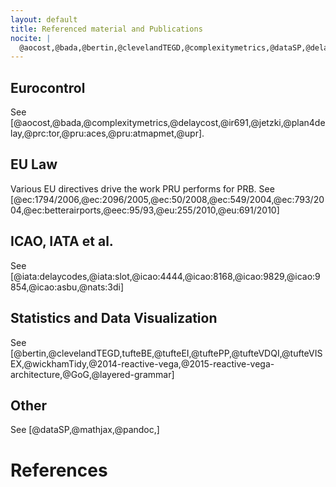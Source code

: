 ```yaml
---
layout: default
title: Referenced material and Publications
nocite: |
  @aocost,@bada,@bertin,@clevelandTEGD,@complexitymetrics,@dataSP,@delaycost,@ec:1794/2006,@ec:2096/2005,@ec:50/2008,@ec:549/2004,@ec:793/2004,@ec:betterairports,@eec:95/93,@eu:255/2010,@eu:691/2010,@iata:delaycodes,@iata:slot,@icao:4444,@icao:8168,@icao:9829,@icao:9854,@icao:asbu,@ir691,@jetzki,@mathjax,@nats:3di,@pandoc,@plan4delay,@prc:tor,@pru:aces,@pru:atmapmet,@tufteBE,@tufteEI,@tuftePP,@tufteVDQI,@tufteVISEX,@upr,@wickhamTidy,@2014-reactive-vega,@2015-reactive-vega-architecture,@GoG,@layered-grammar
---
```


## Eurocontrol
See [@aocost,@bada,@complexitymetrics,@delaycost,@ir691,@jetzki,@plan4delay,@prc:tor,@pru:aces,@pru:atmapmet,@upr].

## EU Law
Various EU directives drive the work PRU performs for PRB.
See [@ec:1794/2006,@ec:2096/2005,@ec:50/2008,@ec:549/2004,@ec:793/2004,@ec:betterairports,@eec:95/93,@eu:255/2010,@eu:691/2010]


## ICAO, IATA et al.
See [@iata:delaycodes,@iata:slot,@icao:4444,@icao:8168,@icao:9829,@icao:9854,@icao:asbu,@nats:3di]


## Statistics and Data Visualization
See [@bertin,@clevelandTEGD,tufteBE,@tufteEI,@tuftePP,@tufteVDQI,@tufteVISEX,@wickhamTidy,@2014-reactive-vega,@2015-reactive-vega-architecture,@GoG,@layered-grammar]


## Other
See [@dataSP,@mathjax,@pandoc,]

# References


